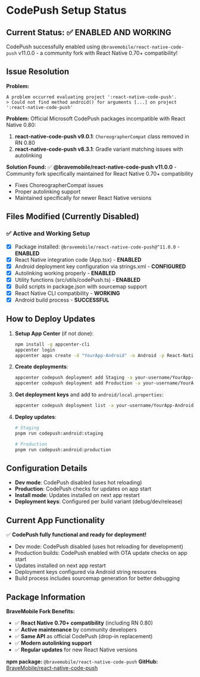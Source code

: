 # CodePush Setup Status

## Current Status: ✅ ENABLED AND WORKING

CodePush successfully enabled using `@bravemobile/react-native-code-push` v11.0.0 - a community fork with React Native 0.70+ compatibility!

## Issue Resolution

**Problem:**

```
A problem occurred evaluating project ':react-native-code-push'.
> Could not find method android() for arguments [...] on project ':react-native-code-push'
```

**Problem:** Official Microsoft CodePush packages incompatible with React Native 0.80:

1. **react-native-code-push v9.0.1**: `ChoreographerCompat` class removed in RN 0.80
2. **react-native-code-push v8.3.1**: Gradle variant matching issues with autolinking

**Solution Found:**
✅ **@bravemobile/react-native-code-push v11.0.0** - Community fork specifically maintained for React Native 0.70+ compatibility

- Fixes ChoreographerCompat issues
- Proper autolinking support
- Maintained specifically for newer React Native versions

## Files Modified (Currently Disabled)

### ✅ Active and Working Setup

- [x] Package installed: `@bravemobile/react-native-code-push@^11.0.0` - **ENABLED**
- [x] React Native integration code (App.tsx) - **ENABLED**
- [x] Android deployment key configuration via strings.xml - **CONFIGURED**
- [x] Autolinking working properly - **ENABLED**
- [x] Utility functions (src/utils/codePush.ts) - **ENABLED**
- [x] Build scripts in package.json with sourcemap support
- [x] React Native CLI compatibility - **WORKING**
- [x] Android build process - **SUCCESSFUL**

## How to Deploy Updates

1. **Setup App Center** (if not done):

   ```bash
   npm install -g appcenter-cli
   appcenter login
   appcenter apps create -d "YourApp-Android" -o Android -p React-Native
   ```

2. **Create deployments**:

   ```bash
   appcenter codepush deployment add Staging -a your-username/YourApp-Android
   appcenter codepush deployment add Production -a your-username/YourApp-Android
   ```

3. **Get deployment keys** and add to `android/local.properties`:

   ```bash
   appcenter codepush deployment list -a your-username/YourApp-Android -k
   ```

4. **Deploy updates**:

   ```bash
   # Staging
   pnpm run codepush:android:staging

   # Production
   pnpm run codepush:android:production
   ```

## Configuration Details

- **Dev mode**: CodePush disabled (uses hot reloading)
- **Production**: CodePush checks for updates on app start
- **Install mode**: Updates installed on next app restart
- **Deployment keys**: Configured per build variant (debug/dev/release)

## Current App Functionality

✅ **CodePush fully functional and ready for deployment!**

- Dev mode: CodePush disabled (uses hot reloading for development)
- Production builds: CodePush enabled with OTA update checks on app start
- Updates installed on next app restart
- Deployment keys configured via Android string resources
- Build process includes sourcemap generation for better debugging

## Package Information

**BraveMobile Fork Benefits:**

- ✅ **React Native 0.70+ compatibility** (including RN 0.80)
- ✅ **Active maintenance** by community developers
- ✅ **Same API** as official CodePush (drop-in replacement)
- ✅ **Modern autolinking support**
- ✅ **Regular updates** for new React Native versions

**npm package:** `@bravemobile/react-native-code-push`
**GitHub:** [BraveMobile/react-native-code-push](https://github.com/BraveMobile/react-native-code-push)
